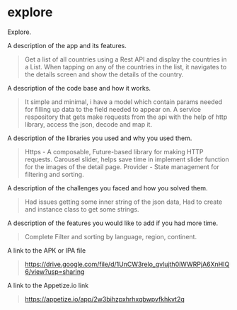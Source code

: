 # explore

Explore.

A description of the app and its features.
> Get a list of all countries using a Rest API and display the countries in a List. When tapping on any of the countries in the list, it navigates to the details screen and show the details of the country.

A description of the code base and how it works.
> It simple and minimal, i have a model which contain params needed for filling up data to the field needed to appear on.
> A service respository that gets make requests from the api with the help of http library, access the json, decode and map it.

A description of the libraries you used and why you used them.
> Https - A composable, Future-based library for making HTTP requests. 
> Carousel slider, helps save time in implement slider function for the images of the detail page.
> Provider - State management for filtering and sorting.

A description of the challenges you faced and how you solved them.
> Had issues getting some inner string of the json data, Had to create and instance class to get some strings.

A description of the features you would like to add if you had more time.
> Complete Filter and sorting by language, region, continent.

A link to the APK or IPA file
> https://drive.google.com/file/d/1UnCW3relo_gvlujth0iWWRPjA6XnHIQ6/view?usp=sharing

A link to the Appetize.io link
> https://appetize.io/app/2w3bihzpxhrhxqbwpvfkhkvt2q

